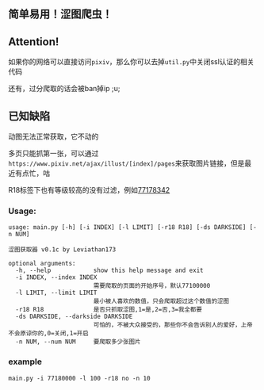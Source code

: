 
## 简单易用！涩图爬虫！


## Attention!
如果你的网络可以直接访问`pixiv`，那么你可以去掉`util.py`中关闭ssl认证的相关代码


还有，过分爬取的话会被ban掉ip ;u;    


## 已知缺陷
动图无法正常获取，它不动的

多页只能抓第一张，可以通过`https://www.pixiv.net/ajax/illust/[index]/pages`来获取图片链接，但是最近有点忙，咕

R18标签下也有等级较高的没有过滤，例如[77178342](https://www.pixiv.net/artworks/77178342)

### Usage:
```
usage: main.py [-h] [-i INDEX] [-l LIMIT] [-r18 R18] [-ds DARKSIDE] [-n NUM]

涩图获取器 v0.1c by Leviathan173

optional arguments:
  -h, --help            show this help message and exit
  -i INDEX, --index INDEX
                        需要爬取的页面的开始序号，默认77100000
  -l LIMIT, --limit LIMIT
                        最小被人喜欢的数值，只会爬取超过这个数值的涩图
  -r18 R18              是否只抓取涩图,1=是,2=否,3=我全都要
  -ds DARKSIDE, --darkside DARKSIDE
                        可怕的，不被大众接受的，那些你不会告诉别人的爱好，上帝不会原谅你的,0=关闭,1=开启
  -n NUM, --num NUM     要爬取多少张图片
```
### example
```
main.py -i 77180000 -l 100 -r18 no -n 10
```
